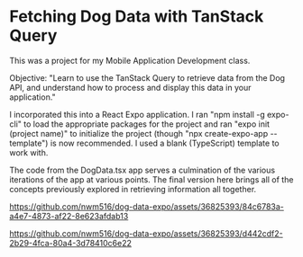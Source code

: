 # Fetching Dog Data with TanStack Query

This was a project for my Mobile Application Development class.

Objective: "Learn to use the TanStack Query to retrieve data from the Dog API, and understand how to process and display this data in your application."

I incorporated this into a React Expo application. I ran "npm install -g expo-cli" to load the appropriate packages for the project and ran "expo init (project name)" to initialize the project (though "npx create-expo-app --template") is now recommended. I used a blank (TypeScript) template to work with. 

The code from the DogData.tsx app serves a culmination of the various iterations of the app at various points. The final version here brings all of the concepts previously explored in retrieving information all together. 

https://github.com/nwm516/dog-data-expo/assets/36825393/84c6783a-a4e7-4873-af22-8e623afdab13

https://github.com/nwm516/dog-data-expo/assets/36825393/d442cdf2-2b29-4fca-80a4-3d78410c6e22

